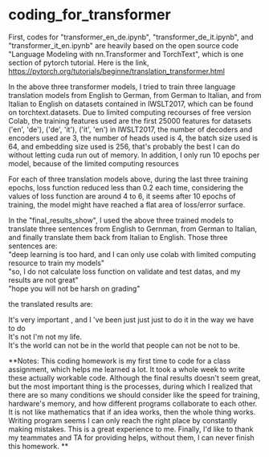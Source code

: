 # coding_for_transformer
First, codes for "transformer_en_de.ipynb", "transformer_de_it.ipynb", and "transformer_it_en.ipynb" are heavily based on the open source code "Language Modeling with nn.Transformer and TorchText", which is one section of pytorch tutorial. Here is the link, https://pytorch.org/tutorials/beginne/translation_transformer.html
<br/>

In the above three transformer models, I tried to train three language translation models from English to German, from German to Italian, and from Italian to English on datasets contained in IWSLT2017, which can be found on torchtext.datasets. Due to limited computing recourses of free version Colab, the training features used are the first 25000 features for datasets ('en', 'de'), ('de', 'it'), ('it', 'en') in IWSLT2017, the number of decoders and encoders used are 3, the number of heads used is 4, the batch size used is 64, and embedding size used is 256, that's probably the best I can do without letting cuda run out of memory. In addition, I only run 10 epochs per model, because of the limited computing resources 
<br/>

For each of three translation models above, during the last three training epochs, loss function reduced less than 0.2 each time, considering the values of loss function are around 4 to 6, it seems after 10 epochs of training, the model might have reached a flat area of loss/error surface. 
<br/>

In the "final_results_show", I used the above three trained models to translate three sentences from English to Gernman, from German to Italian, and finally translate them back from Italian to English. Those three sentences are: <br/>
"deep learning is too hard, and I can only use colab with limited computing resource to train my models" <br/>
"so, I do not calculate loss function on validate and test datas, and my results are not great" <br/>
"hope you will not be harsh on grading" <br/>

the translated results are:<br/>

It's very important , and I 've been just just just to do it in the way we have to do <br/>
It's not I'm not my life.<br/>
It's the world can not be in the world that people can not be not to be. <br/>

**Notes: This coding homework is my first time to code for a class assignment, which helps me learned a lot. It took a whole week to write these actually workable code. Although the final results doesn't seem great, but the most important thing is the processes, during which I realized that there are so many conditions we should consider like the speed for training, hardware's memory, and how different programs collaborate to each other. It is not like mathematics that if an idea works, then the whole thing works. Writing program seems I can only reach the right place by constantly making mistakes. This is a great experience to me. Finally, I'd like to thank my teammates and TA for providing helps, without them, I can never finish this homework. **
